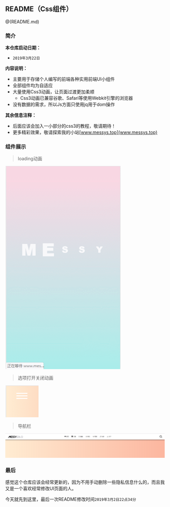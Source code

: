 ## README（Css组件）

@(README.md)

### 简介
**本仓库启动日期：**
* `2019年3月22日`

**内容说明：**
* 主要用于存储个人编写的前端各种实用前端UI小组件
* 全部组件均为自适应
* 大量使用Css3动画，让页面过渡更加柔顺
	* Css3动画已兼容谷歌、Safari等使用Webkit引擎的浏览器
* 没有数据的需求，所以Js方面只使用jq用于dom操作

**其余信息注释：**
* 后面应该会加入一小部分的css3的教程，敬请期待！
* 更多精彩效果，敬请探索我的小站[www.messys.top](www.messys.top)

### 组件展示
>loading动画

![Alt text](readmePhotos/loading.gif)

>选项打开关闭动画

![Alt text](readmePhotos/sF.gif)

>导航栏

![Alt text](readmePhotos/1553264303494.png)

### 最后
感觉这个仓库应该会经常更新的，因为不用手动删除一些隐私信息什么的，而且我又是一个喜欢经常修改UI页面的人。

今天就先到这里，最后一次README修改时间`2019年3月2日22点34分`
